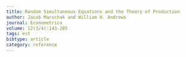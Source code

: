 ```yaml
---
title: Random Simultaneous Equations and the Theory of Production
author: Jacob Marschak and William H. Andrews
journal: Econometrica
volume: 12(3/4):143-205
tags: est
bibtype: article
category: reference
---
```

